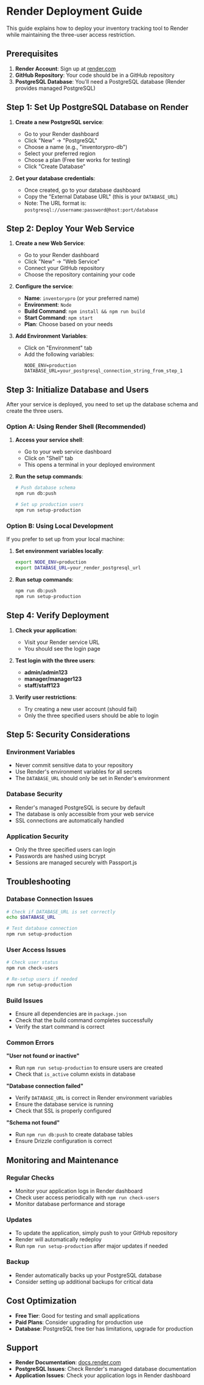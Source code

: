 # Render Deployment Guide

This guide explains how to deploy your inventory tracking tool to Render while maintaining the three-user access restriction.

## Prerequisites

1. **Render Account**: Sign up at [render.com](https://render.com)
2. **GitHub Repository**: Your code should be in a GitHub repository
3. **PostgreSQL Database**: You'll need a PostgreSQL database (Render provides managed PostgreSQL)

## Step 1: Set Up PostgreSQL Database on Render

1. **Create a new PostgreSQL service**:
   - Go to your Render dashboard
   - Click "New" → "PostgreSQL"
   - Choose a name (e.g., "inventorypro-db")
   - Select your preferred region
   - Choose a plan (Free tier works for testing)
   - Click "Create Database"

2. **Get your database credentials**:
   - Once created, go to your database dashboard
   - Copy the "External Database URL" (this is your `DATABASE_URL`)
   - Note: The URL format is: `postgresql://username:password@host:port/database`

## Step 2: Deploy Your Web Service

1. **Create a new Web Service**:
   - Go to your Render dashboard
   - Click "New" → "Web Service"
   - Connect your GitHub repository
   - Choose the repository containing your code

2. **Configure the service**:
   - **Name**: `inventorypro` (or your preferred name)
   - **Environment**: `Node`
   - **Build Command**: `npm install && npm run build`
   - **Start Command**: `npm start`
   - **Plan**: Choose based on your needs

3. **Add Environment Variables**:
   - Click on "Environment" tab
   - Add the following variables:
     ```
     NODE_ENV=production
     DATABASE_URL=your_postgresql_connection_string_from_step_1
     ```

## Step 3: Initialize Database and Users

After your service is deployed, you need to set up the database schema and create the three users.

### Option A: Using Render Shell (Recommended)

1. **Access your service shell**:
   - Go to your web service dashboard
   - Click on "Shell" tab
   - This opens a terminal in your deployed environment

2. **Run the setup commands**:
   ```bash
   # Push database schema
   npm run db:push
   
   # Set up production users
   npm run setup-production
   ```

### Option B: Using Local Development

If you prefer to set up from your local machine:

1. **Set environment variables locally**:
   ```bash
   export NODE_ENV=production
   export DATABASE_URL=your_render_postgresql_url
   ```

2. **Run setup commands**:
   ```bash
   npm run db:push
   npm run setup-production
   ```

## Step 4: Verify Deployment

1. **Check your application**:
   - Visit your Render service URL
   - You should see the login page

2. **Test login with the three users**:
   - **admin/admin123**
   - **manager/manager123**
   - **staff/staff123**

3. **Verify user restrictions**:
   - Try creating a new user account (should fail)
   - Only the three specified users should be able to login

## Step 5: Security Considerations

### Environment Variables
- Never commit sensitive data to your repository
- Use Render's environment variables for all secrets
- The `DATABASE_URL` should only be set in Render's environment

### Database Security
- Render's managed PostgreSQL is secure by default
- The database is only accessible from your web service
- SSL connections are automatically handled

### Application Security
- Only the three specified users can login
- Passwords are hashed using bcrypt
- Sessions are managed securely with Passport.js

## Troubleshooting

### Database Connection Issues
```bash
# Check if DATABASE_URL is set correctly
echo $DATABASE_URL

# Test database connection
npm run setup-production
```

### User Access Issues
```bash
# Check user status
npm run check-users

# Re-setup users if needed
npm run setup-production
```

### Build Issues
- Ensure all dependencies are in `package.json`
- Check that the build command completes successfully
- Verify the start command is correct

### Common Errors

**"User not found or inactive"**
- Run `npm run setup-production` to ensure users are created
- Check that `is_active` column exists in database

**"Database connection failed"**
- Verify `DATABASE_URL` is correct in Render environment variables
- Ensure the database service is running
- Check that SSL is properly configured

**"Schema not found"**
- Run `npm run db:push` to create database tables
- Ensure Drizzle configuration is correct

## Monitoring and Maintenance

### Regular Checks
- Monitor your application logs in Render dashboard
- Check user access periodically with `npm run check-users`
- Monitor database performance and storage

### Updates
- To update the application, simply push to your GitHub repository
- Render will automatically redeploy
- Run `npm run setup-production` after major updates if needed

### Backup
- Render automatically backs up your PostgreSQL database
- Consider setting up additional backups for critical data

## Cost Optimization

- **Free Tier**: Good for testing and small applications
- **Paid Plans**: Consider upgrading for production use
- **Database**: PostgreSQL free tier has limitations, upgrade for production

## Support

- **Render Documentation**: [docs.render.com](https://docs.render.com)
- **PostgreSQL Issues**: Check Render's managed database documentation
- **Application Issues**: Check your application logs in Render dashboard 